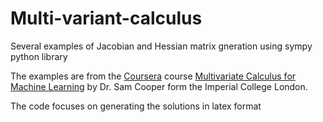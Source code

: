 # Multi-variant-calculus
Several examples of Jacobian and Hessian matrix gneration using sympy python library

The examples are from the [Coursera](https://www.coursera.org/) course [Multivariate Calculus for Machine Learning](https://www.coursera.org/learn/multivariate-calculus-machine-learning/home/week/2)
by Dr. Sam Cooper form the Imperial College London.

The code focuses on generating the solutions in latex format

